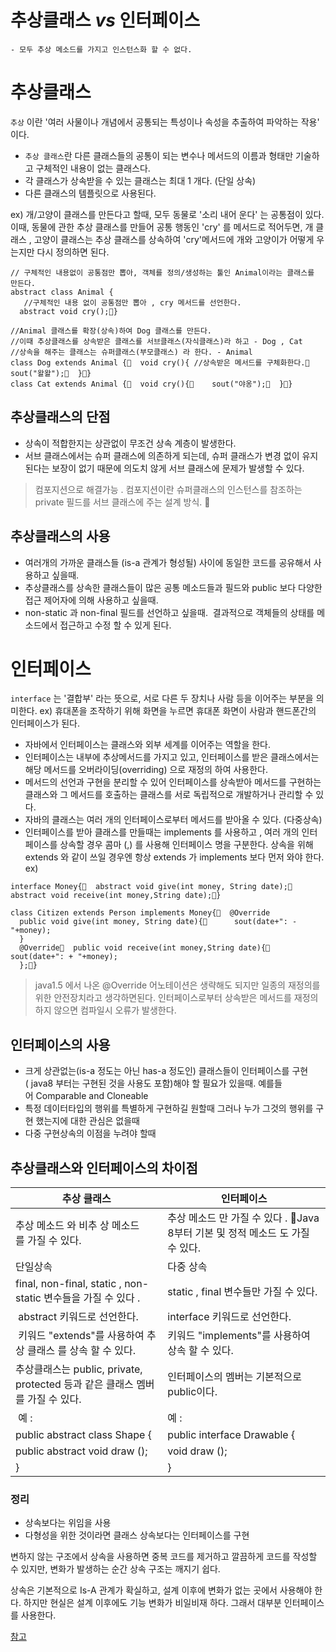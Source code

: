 # 추상클래스 _vs_ 인터페이스
	- 모두 추상 메소드를 가지고 인스턴스화 할 수 없다.

# 추상클래스
`추상` 이란 '여러 사물이나 개념에서 공통되는 특성이나 속성을 추출하여 파악하는 작용' 이다.
 - `추상 클래스`란 다른 클래스들의 공통이 되는 변수나 메서드의 이름과 형태만 기술하고 구체적인 내용이 없는 클래스다.
 - 각 클래스가 상속받을 수 있는 클래스는 최대 1 개다. (단일 상속)
 - 다른 클래스의 템플릿으로 사용된다.

ex)
개/고양이 클래스를 만든다고 할때, 모두 동물로 '소리 내어 운다' 는 공통점이 있다.
이때, 동물에 관한 추상 클래스를 만들어 공통 행동인 'cry' 를 메서드로 적어두면,
개 클래스 , 고양이 클래스는 추상 클래스를 상속하여 'cry'메서드에 개와 고양이가 어떻게 우는지만 다시 정의하면 된다.
```
// 구체적인 내용없이 공통점만 뽑아, 객체를 정의/생성하는 툴인 Animal이라는 클래스를 만든다.  
abstract class Animal { 
   //구체적인 내용 없이 공통점만 뽑아 , cry 메서드를 선언한다. 
  abstract void cry();}
```

```
//Animal 클래스를 확장(상속)하여 Dog 클래스를 만든다. 
//이때 추상클래스를 상속받은 클래스를 서브클래스(자식클래스)라 하고 - Dog , Cat
//상속을 해주는 클래스는 슈퍼클래스(부모클래스) 라 한다. - Animal
class Dog extends Animal {  void cry(){ //상속받은 메서드를 구체화한다.    sout("왈왈");  }}
class Cat extends Animal {  void cry(){    sout("야옹");  }}
```
## 추상클래스의 단점
- 상속이 적합한지는 상관없이 무조건 상속 계층이 발생한다.
- 서브 클래스에서는 슈퍼 클래스에 의존하게 되는데, 슈퍼 클래스가 변경 없이 유지된다는 보장이 없기 때문에 의도치 않게 서브 클래스에 문제가 발생할 수 있다.
> 컴포지션으로 해결가능 . 컴포지션이란 슈퍼클래스의 인스턴스를 참조하는 private 필드를 서브 클래스에 주는 설계 방식. 

## 추상클래스의 사용
- 여러개의 가까운 클래스들 (is-a 관계가 형성될) 사이에 동일한 코드를 공유해서 사용하고 싶을때.
- 추상클래스를 상속한 클래스들이 많은 공통 메소드들과 필드와 public 보다 다양한 접근 제어자에 의해 사용하고 싶을때.
- non-static 과 non-final 필드를 선언하고 싶을때.  결과적으로 객체들의 상태를 메소드에서 접근하고 수정 할 수 있게 된다.

# 인터페이스
`interface` 는 '결합부' 라는 뜻으로, 서로 다른 두 장치나 사람 등을 이어주는 부분을 의미한다.
ex) 휴대폰을 조작하기 위해 화면을 누르면 휴대폰 화면이 사람과 핸드폰간의 인터페이스가 된다.
- 자바에서 인터페이스는 클래스와 외부 세계를 이어주는 역할을 한다.
- 인터페이스는 내부에 추상메서드를 가지고 있고, 인터페이스를 받은 클래스에서는 해당 메서드를 오버라이딩(overriding) 으로 재정의 하여 사용한다.
- 메서드의 선언과 구현을 분리할 수 있어 인터페이스를 상속받아 메서드를 구현하는 클래스와 그 메서드를 호출하는 클래스를 서로 독립적으로 개발하거나 관리할 수 있다.
- 자바의 클래스는 여러 개의 인터페이스로부터 메서드를 받아올 수 있다. (다중상속)
- 인터페이스를 받아 클래스를 만들때는 implements 를 사용하고 , 여러 개의 인터페이스를 상속할 경우 콤마 (,) 를 사용해 인터페이스 명을 구분한다. 상속을 위해 extends 와 같이 쓰일 경우엔 항상 extends 가 implements 보다 먼저 와야 한다.
ex)
```
interface Money{  abstract void give(int money, String date);  abstract void receive(int money,String date);}
```

```
class Citizen extends Person implements Money{  @Override
  public void give(int money, String date){      sout(date+": - "+money);
  }
  @Override  public void receive(int money,String date){      sout(date+": + "+money);
  };}
```

> java1.5 에서 나온 @Override 어노테이션은 생략해도 되지만 일종의 재정의를 위한 안전장치라고 생각하면된다. 인터페이스로부터 상속받은 메서드를 재정의 하지 않으면 컴파일시 오류가 발생한다.

## 인터페이스의 사용
- 크게 상관없는(is-a 정도는 아닌 has-a 정도인) 클래스들이 인터페이스를 구현( java8 부터는 구현된 것을 사용도 포함)해야 할 필요가 있을때. 예를들어 Comparable and Cloneable
- 특정 데이터타입의 행위를 특별하게 구현하길 원할때 그러나 누가 그것의 행위를 구현 했는지에 대한 관심은 없을때 
- 다중 구현상속의 이점을 누려야 할때 

## 추상클래스와 인터페이스의 차이점
추상 클래스|	인터페이스
---|---
 추상 메소드 와 비추 상 메소드를 가질 수 있다.	|추상 메소드 만 가질 수 있다 . Java 8부터 기본 및 정적 메소드 도 가질 수 있다.
 단일상속|	 다중 상속
 final, non-final, static , non-static 변수들을 가질 수 있다 .|	static , final 변수들만 가질 수 있다.
 abstract 키워드로 선언한다.|	interface 키워드로 선언한다.
 키워드 "extends"를 사용하여 추상 클래스 를 상속 할 수 있다.|	키워드 "implements"를 사용하여 상속 할 수 있다.
 추상클래스는 public, private, protected 등과 같은 클래스 멤버를 가질 수 있다.|	인터페이스의 멤버는 기본적으로 public이다.
 예 :	|예 :
public abstract class Shape {|	public interface Drawable {
public abstract void draw ();|	void draw ();
}|	}

### 정리
- 상속보다는 위임을 사용
- 다형성을 위한 것이라면 클래스 상속보다는 인터페이스를 구현

변하지 않는 구조에서 상속을 사용하면 중복 코드를 제거하고 깔끔하게 코드를 작성할 수 있지만, 변화가 발생하는 순간 상속 구조는 깨지기 쉽다.

상속은 기본적으로 Is-A 관계가 확실하고, 설계 이후에 변화가 없는 곳에서 사용해야 한다. 하지만 현실은 설계 이후에도 기능 변화가 비일비재 하다. 그래서 대부분 인터페이스를 사용한다.



[참고](https://www.javatpoint.com/difference-between-abstract-class-and-interface)
